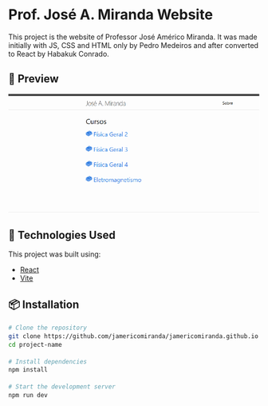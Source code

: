 # Prof. José A. Miranda Website

This project is the website of Professor José Américo Miranda. It was made initially with JS, CSS and HTML only by Pedro Medeiros and after converted to React by Habakuk Conrado. 

## 📸 Preview

![Website Screenshot](src/assets/imgs/site_image.png)

## 🚀 Technologies Used

This project was built using:

- [React](https://reactjs.org/)
- [Vite](https://vitejs.dev/)

## 📦 Installation

```bash
# Clone the repository
git clone https://github.com/jamericomiranda/jamericomiranda.github.io
cd project-name

# Install dependencies
npm install

# Start the development server
npm run dev